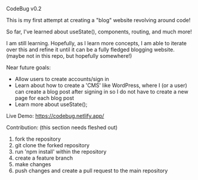 CodeBug v0.2

This is my first attempt at creating a "blog" website revolving around code!

So far, I've learned about useState(), components, routing, and much more!

I am still learning. Hopefully, as I learn more concepts, I am able to iterate over this and refine it until it can be a fully fledged blogging website.
(maybe not in this repo, but hopefully somewhere!)

Near future goals:

- Allow users to create accounts/sign in
- Learn about how to create a 'CMS' like WordPress, where I (or a user) can create a blog post after signing in so I do not have to create a new page for each blog post
- Learn more about useState();

Live Demo: https://codebug.netlify.app/

Contribution:
(this section needs fleshed out)

1. fork the repository
2. git clone the forked repository
3. run 'npm install' within the repository
4. create a feature branch
5. make changes
6. push changes and create a pull request to the main repository
